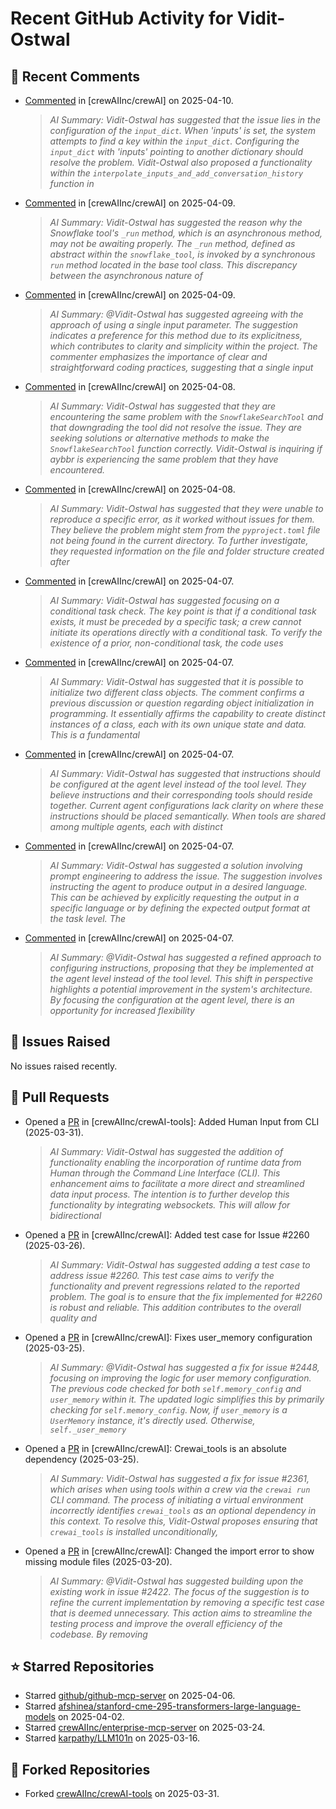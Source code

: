 # Recent GitHub Activity for Vidit-Ostwal

## 💬 Recent Comments
- [Commented](https://github.com/crewAIInc/crewAI/issues/2545#issuecomment-2791514384) in [crewAIInc/crewAI] on 2025-04-10.
  > *AI Summary: Vidit-Ostwal has suggested that the issue lies in the configuration of the `input_dict`. When 'inputs' is set, the system attempts to find a key within the `input_dict`. Configuring the `input_dict` with 'inputs' pointing to another dictionary should resolve the problem. Vidit-Ostwal also proposed a functionality within the `interpolate_inputs_and_add_conversation_history` function in*
- [Commented](https://github.com/crewAIInc/crewAI/issues/2434#issuecomment-2790819491) in [crewAIInc/crewAI] on 2025-04-09.
  > *AI Summary: Vidit-Ostwal has suggested the reason why the Snowflake tool's `_run` method, which is an asynchronous method, may not be awaiting properly. The `_run` method, defined as abstract within the `snowflake_tool`, is invoked by a synchronous `run` method located in the base tool class. This discrepancy between the asynchronous nature of*
- [Commented](https://github.com/crewAIInc/crewAI/issues/2545#issuecomment-2790787629) in [crewAIInc/crewAI] on 2025-04-09.
  > *AI Summary: @Vidit-Ostwal has suggested agreeing with the approach of using a single input parameter. The suggestion indicates a preference for this method due to its explicitness, which contributes to clarity and simplicity within the project. The commenter emphasizes the importance of clear and straightforward coding practices, suggesting that a single input*
- [Commented](https://github.com/crewAIInc/crewAI/issues/2434#issuecomment-2786970185) in [crewAIInc/crewAI] on 2025-04-08.
  > *AI Summary: Vidit-Ostwal has suggested that they are encountering the same problem with the `SnowflakeSearchTool` and that downgrading the tool did not resolve the issue. They are seeking solutions or alternative methods to make the `SnowflakeSearchTool` function correctly. Vidit-Ostwal is inquiring if aybbr is experiencing the same problem that they have encountered.*
- [Commented](https://github.com/crewAIInc/crewAI/issues/2524#issuecomment-2786567857) in [crewAIInc/crewAI] on 2025-04-08.
  > *AI Summary: Vidit-Ostwal has suggested that they were unable to reproduce a specific error, as it worked without issues for them. They believe the problem might stem from the `pyproject.toml` file not being found in the current directory. To further investigate, they requested information on the file and folder structure created after*
- [Commented](https://github.com/crewAIInc/crewAI/issues/2530#issuecomment-2783668774) in [crewAIInc/crewAI] on 2025-04-07.
  > *AI Summary: Vidit-Ostwal has suggested focusing on a conditional task check. The key point is that if a conditional task exists, it must be preceded by a specific task; a crew cannot initiate its operations directly with a conditional task. To verify the existence of a prior, non-conditional task, the code uses*
- [Commented](https://github.com/crewAIInc/crewAI/issues/2515#issuecomment-2783586291) in [crewAIInc/crewAI] on 2025-04-07.
  > *AI Summary: Vidit-Ostwal has suggested that it is possible to initialize two different class objects. The comment confirms a previous discussion or question regarding object initialization in programming. It essentially affirms the capability to create distinct instances of a class, each with its own unique state and data. This is a fundamental*
- [Commented](https://github.com/crewAIInc/crewAI/issues/2515#issuecomment-2783555598) in [crewAIInc/crewAI] on 2025-04-07.
  > *AI Summary: Vidit-Ostwal has suggested that instructions should be configured at the agent level instead of the tool level. They believe instructions and their corresponding tools should reside together. Current agent configurations lack clarity on where these instructions should be placed semantically. When tools are shared among multiple agents, each with distinct*
- [Commented](https://github.com/crewAIInc/crewAI/issues/2528#issuecomment-2783510593) in [crewAIInc/crewAI] on 2025-04-07.
  > *AI Summary: Vidit-Ostwal has suggested a solution involving prompt engineering to address the issue. The suggestion involves instructing the agent to produce output in a desired language. This can be achieved by explicitly requesting the output in a specific language or by defining the expected output format at the task level. The*
- [Commented](https://github.com/crewAIInc/crewAI/issues/2515#issuecomment-2783486169) in [crewAIInc/crewAI] on 2025-04-07.
  > *AI Summary: @Vidit-Ostwal has suggested a refined approach to configuring instructions, proposing that they be implemented at the agent level instead of the tool level. This shift in perspective highlights a potential improvement in the system's architecture. By focusing the configuration at the agent level, there is an opportunity for increased flexibility*

## 🐛 Issues Raised
No issues raised recently.

## 🚀 Pull Requests
- Opened a [PR](https://github.com/crewAIInc/crewAI-tools/pull/251) in [crewAIInc/crewAI-tools]: Added Human Input from CLI (2025-03-31).
  > *AI Summary: Vidit-Ostwal has suggested the addition of functionality enabling the incorporation of runtime data from Human through the Command Line Interface (CLI). This enhancement aims to facilitate a more direct and streamlined data input process. The intention is to further develop this functionality by integrating websockets. This will allow for bidirectional*
- Opened a [PR](https://github.com/crewAIInc/crewAI/pull/2484) in [crewAIInc/crewAI]: Added test case for Issue #2260 (2025-03-26).
  > *AI Summary: Vidit-Ostwal has suggested adding a test case to address issue #2260. This test case aims to verify the functionality and prevent regressions related to the reported problem. The goal is to ensure that the fix implemented for #2260 is robust and reliable. This addition contributes to the overall quality and*
- Opened a [PR](https://github.com/crewAIInc/crewAI/pull/2469) in [crewAIInc/crewAI]: Fixes user_memory configuration (2025-03-25).
  > *AI Summary: @Vidit-Ostwal has suggested a fix for issue #2448, focusing on improving the logic for user memory configuration. The previous code checked for both `self.memory_config` and `user_memory` within it. The updated logic simplifies this by primarily checking for `self.memory_config`. Now, if `user_memory` is a `UserMemory` instance, it's directly used. Otherwise, `self._user_memory`*
- Opened a [PR](https://github.com/crewAIInc/crewAI/pull/2468) in [crewAIInc/crewAI]: Crewai_tools is an absolute dependency (2025-03-25).
  > *AI Summary: Vidit-Ostwal has suggested a fix for issue #2361, which arises when using tools within a crew via the `crewai run` CLI command. The process of initiating a virtual environment incorrectly identifies `crewai_tools` as an optional dependency in this context. To resolve this, Vidit-Ostwal proposes ensuring that `crewai_tools` is installed unconditionally,*
- Opened a [PR](https://github.com/crewAIInc/crewAI/pull/2423) in [crewAIInc/crewAI]: Changed the import error to show missing module files (2025-03-20).
  > *AI Summary: @Vidit-Ostwal has suggested building upon the existing work in issue #2422. The focus of the suggestion is to refine the current implementation by removing a specific test case that is deemed unnecessary. This action aims to streamline the testing process and improve the overall efficiency of the codebase. By removing*

## ⭐ Starred Repositories
- Starred [github/github-mcp-server](https://github.com/github/github-mcp-server) on 2025-04-06.
- Starred [afshinea/stanford-cme-295-transformers-large-language-models](https://github.com/afshinea/stanford-cme-295-transformers-large-language-models) on 2025-04-02.
- Starred [crewAIInc/enterprise-mcp-server](https://github.com/crewAIInc/enterprise-mcp-server) on 2025-03-24.
- Starred [karpathy/LLM101n](https://github.com/karpathy/LLM101n) on 2025-03-16.

## 🍴 Forked Repositories
- Forked [crewAIInc/crewAI-tools](https://github.com/Vidit-Ostwal/crewAI-tools) on 2025-03-31.
